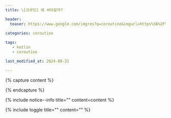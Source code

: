 ```yaml
---
title: \[코루틴] 왜 써야할까?

header:
  teaser: https://www.google.com/imgres?q=coroutine&imgurl=https%3A%2F%2Fblog.kakaocdn.net%2Fdn%2Fbu3iPK%2FbtsljiHwCLm%2FwACkLSQbCDaMkSK5ymAlJ1%2Fimg.png&imgrefurl=https%3A%2F%2Fkotlinworld.com%2Fnotice%2F447&docid=lAlxOYLANLNSQM&tbnid=jlQYUzxmAhWpdM&vet=12ahUKEwiUheaTo5-IAxVhh1YBHSK8HsQQM3oECGEQAA..i&w=5573&h=2778&hcb=2&ved=2ahUKEwiUheaTo5-IAxVhh1YBHSK8HsQQM3oECGEQAA

categories: coroutine
   
tags:
   - kotlin
   - coroutine

last_modified_at: 2024-08-31 

---
```


{% capture content %}

{% endcapture %}

{% include notice--info title="" content=content %}

{% include toggle title="" content="" %}
<!--stackedit_data:
eyJoaXN0b3J5IjpbLTcwMTk3NDQ5MV19
-->